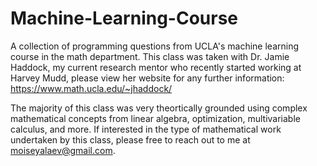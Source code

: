 # Machine-Learning-Course
A collection of programming questions from UCLA's machine learning course in the math department. This class was taken with Dr. Jamie Haddock, my current research mentor who recently started working at Harvey Mudd, please view her website for any further information: https://www.math.ucla.edu/~jhaddock/

The majority of this class was very theortically grounded using complex mathematical concepts from linear algebra, optimization, multivariable calculus, and more. If interested in the type of mathematical work undertaken by this class, please free to reach out to me at moiseyalaev@gmail.com.

